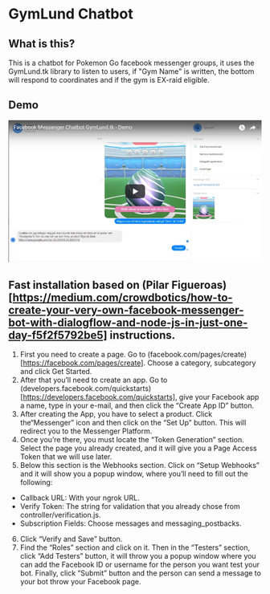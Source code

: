 # GymLund Chatbot
## What is this?
This is a chatbot for Pokemon Go facebook messenger groups, it uses the GymLund.tk library to listen to users, if "Gym Name" is written, the bottom will respond to coordinates and if the gym is EX-raid eligible.

## Demo
[![alt text](https://raw.githubusercontent.com/teddykladdkak/gymlund-chat/master/video.png "Facebook Messenger Chatbot GymLund.tk - Demo")](https://youtu.be/rhjMqUI823A)

## Fast installation based on (Pilar Figueroas)[https://medium.com/crowdbotics/how-to-create-your-very-own-facebook-messenger-bot-with-dialogflow-and-node-js-in-just-one-day-f5f2f5792be5] instructions.
1. First you need to create a page. Go to (facebook.com/pages/create)[https://facebook.com/pages/create]. Choose a category, subcategory and click Get Started.
2. After that you’ll need to create an app. Go to (developers.facebook.com/quickstarts)[https://developers.facebook.com/quickstarts], give your Facebook app a name, type in your e-mail, and then click the “Create App ID” button.
3. After creating the App, you have to select a product. Click the“Messenger” icon and then click on the “Set Up” button. This will redirect you to the Messenger Platform.
4. Once you’re there, you must locate the “Token Generation” section. Select the page you already created, and it will give you a Page Access Token that we will use later.
5. Below this section is the Webhooks section. Click on “Setup Webhooks” and it will show you a popup window, where you’ll need to fill out the following:
* Callback URL: With your ngrok URL.
* Verify Token: The string for validation that you already chose from controller/verification.js.
* Subscription Fields: Choose messages and messaging_postbacks.
6. Click “Verify and Save” button.
7. Find the “Roles” section and click on it. Then in the “Testers” section, click “Add Testers” button, it will throw you a popup window where you can add the Facebook ID or username for the person you want test your bot. Finally, click “Submit” button and the person can send a message to your bot throw your Facebook page.